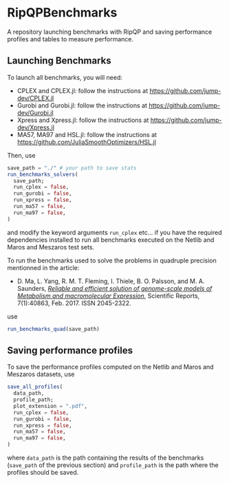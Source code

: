 # RipQPBenchmarks

A repository launching benchmarks with RipQP and saving performance profiles and tables to measure performance.

## Launching Benchmarks

To launch all benchmarks, you will need:
- CPLEX and CPLEX.jl: follow the instructions at https://github.com/jump-dev/CPLEX.jl
- Gurobi and Gurobi.jl: follow the instructions at https://github.com/jump-dev/Gurobi.jl
- Xpress and Xpress.jl: follow the instructions at https://github.com/jump-dev/Xpress.jl
- MA57, MA97 and HSL.jl: follow the instructions at https://github.com/JuliaSmoothOptimizers/HSL.jl

Then, use

```julia
save_path = "./" # your path to save stats
run_benchmarks_solvers(
  save_path;
  run_cplex = false,
  run_gurobi = false,
  run_xpress = false,
  run_ma57 = false,
  run_ma97 = false,
)
```
and modify the keyword arguments `run_cplex` etc... if you have the required dependencies installed to run all benchmarks executed on the Netlib and Maros and Meszaros test sets.

To run the benchmarks used to solve the problems in quadruple precision mentionned in the article:

* D. Ma, L. Yang, R. M. T. Fleming, I. Thiele, B. O. Palsson, and M. A. Saunders, [*Reliable and efficient solution of genome-scale models of Metabolism and macromolecular Expression*](https://doi.org/10.1038/srep40863), Scientific Reports, 7(1):40863, Feb. 2017. ISSN 2045-2322.

use

```julia
run_benchmarks_quad(save_path)
```

## Saving performance profiles

To save the performance profiles computed on the Netlib and Maros and Meszaros datasets, use

```julia
save_all_profiles(
  data_path,
  profile_path;
  plot_extension = ".pdf",
  run_cplex = false,
  run_gurobi = false,
  run_xpress = false,
  run_ma57 = false,
  run_ma97 = false,
)
```

where `data_path` is the path containing the results of the benchmarks (`save_path` of the previous section) and `profile_path` is the path where the profiles should be saved. 